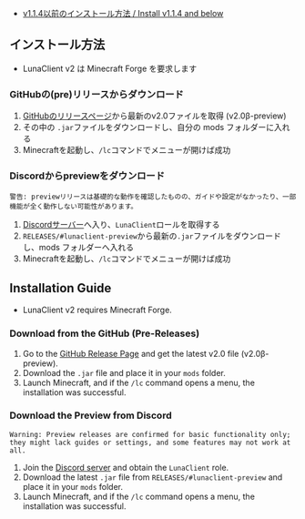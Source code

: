 - [v1.1.4以前のインストール方法 / Install v1.1.4 and below](/docs/install_114.md)

## インストール方法
- LunaClient v2 は Minecraft Forge を要求します

### GitHubの(pre)リリースからダウンロード
1. [GitHubのリリースページ](https://github.com/luna724/LunaClient/releases)から最新のv2.0ファイルを取得 (v2.0β-preview)
2. その中の `.jar`ファイルをダウンロードし、自分の mods フォルダーに入れる
3. Minecraftを起動し、`/lc`コマンドでメニューが開けば成功

### Discordからpreviewをダウンロード
`警告: previewリリースは基礎的な動作を確認したものの、ガイドや設定がなかったり、一部機能が全く動作しない可能性があります。`

1. [Discordサーバー](https://luna724.github.io/discord_luna724_server)へ入り、`LunaClient`ロールを取得する
2. `RELEASES/#lunaclient-preview`から最新の`.jar`ファイルをダウンロードし、mods フォルダーへ入れる
3. Minecraftを起動し、`/lc`コマンドでメニューが開けば成功


## Installation Guide
- LunaClient v2 requires Minecraft Forge.

### Download from the GitHub (Pre-Releases)
1. Go to the [GitHub Release Page]() and get the latest v2.0 file (v2.0β-preview).
2. Download the `.jar` file and place it in your `mods` folder.
3. Launch Minecraft, and if the `/lc` command opens a menu, the installation was successful.

### Download the Preview from Discord
`Warning: Preview releases are confirmed for basic functionality only; they might lack guides or settings, and some features may not work at all.`
1. Join the [Discord server]() and obtain the `LunaClient` role.
2. Download the latest `.jar` file from `RELEASES/#lunaclient-preview` and place it in your `mods` folder.
3. Launch Minecraft, and if the `/lc` command opens a menu, the installation was successful.
<br>


